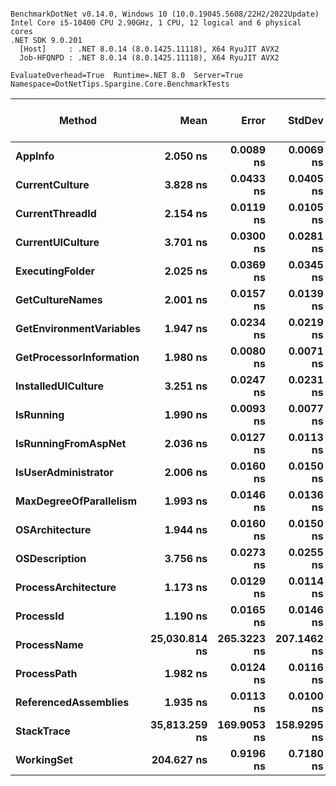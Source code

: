 ```

BenchmarkDotNet v0.14.0, Windows 10 (10.0.19045.5608/22H2/2022Update)
Intel Core i5-10400 CPU 2.90GHz, 1 CPU, 12 logical and 6 physical cores
.NET SDK 9.0.201
  [Host]     : .NET 8.0.14 (8.0.1425.11118), X64 RyuJIT AVX2
  Job-HFQNPD : .NET 8.0.14 (8.0.1425.11118), X64 RyuJIT AVX2

EvaluateOverhead=True  Runtime=.NET 8.0  Server=True  
Namespace=DotNetTips.Spargine.Core.BenchmarkTests  

```
| Method                  | Mean          | Error       | StdDev      | StdErr     | Min           | Q1            | Median        | Q3            | Max           | Op/s          | CI99.9% Margin | Iterations | Kurtosis | MValue | Skewness | Rank | LogicalGroup | Baseline | Exceptions | Gen0   | Code Size | Completed Work Items | Lock Contentions | Allocated |
|------------------------ |--------------:|------------:|------------:|-----------:|--------------:|--------------:|--------------:|--------------:|--------------:|--------------:|---------------:|-----------:|---------:|-------:|---------:|-----:|------------- |--------- |-----------:|-------:|----------:|---------------------:|-----------------:|----------:|
| **AppInfo**                 |      **2.050 ns** |   **0.0089 ns** |   **0.0069 ns** |  **0.0020 ns** |      **2.041 ns** |      **2.047 ns** |      **2.049 ns** |      **2.052 ns** |      **2.068 ns** | **487,841,034.3** |       **5.999 ns** |      **12.00** |    **4.389** |  **2.000** |   **1.2053** |    **2** | *****            | **No**       |          **-** |      **-** |   **2,454 B** |                    **-** |                **-** |         **-** |
| **CurrentCulture**          |      **3.828 ns** |   **0.0433 ns** |   **0.0405 ns** |  **0.0105 ns** |      **3.777 ns** |      **3.795 ns** |      **3.822 ns** |      **3.848 ns** |      **3.900 ns** | **261,243,797.4** |       **7.495 ns** |      **15.00** |    **1.832** |  **2.000** |   **0.4121** |    **5** | *****            | **No**       |          **-** |      **-** |     **180 B** |                    **-** |                **-** |         **-** |
| **CurrentThreadId**         |      **2.154 ns** |   **0.0119 ns** |   **0.0105 ns** |  **0.0028 ns** |      **2.142 ns** |      **2.145 ns** |      **2.152 ns** |      **2.160 ns** |      **2.178 ns** | **464,292,599.9** |       **6.999 ns** |      **14.00** |    **2.562** |  **2.000** |   **0.7637** |    **3** | *****            | **No**       |          **-** |      **-** |   **2,431 B** |                    **-** |                **-** |         **-** |
| **CurrentUICulture**        |      **3.701 ns** |   **0.0300 ns** |   **0.0281 ns** |  **0.0073 ns** |      **3.650 ns** |      **3.683 ns** |      **3.700 ns** |      **3.723 ns** |      **3.741 ns** | **270,195,948.3** |       **7.496 ns** |      **15.00** |    **1.732** |  **2.000** |  **-0.2891** |    **5** | *****            | **No**       |          **-** |      **-** |     **199 B** |                    **-** |                **-** |         **-** |
| **ExecutingFolder**         |      **2.025 ns** |   **0.0369 ns** |   **0.0345 ns** |  **0.0089 ns** |      **1.986 ns** |      **2.001 ns** |      **2.016 ns** |      **2.049 ns** |      **2.108 ns** | **493,871,968.8** |       **7.496 ns** |      **15.00** |    **2.745** |  **2.000** |   **0.8768** |    **2** | *****            | **No**       |          **-** |      **-** |     **179 B** |                    **-** |                **-** |         **-** |
| **GetCultureNames**         |      **2.001 ns** |   **0.0157 ns** |   **0.0139 ns** |  **0.0037 ns** |      **1.981 ns** |      **1.988 ns** |      **2.001 ns** |      **2.013 ns** |      **2.021 ns** | **499,731,183.2** |       **6.998 ns** |      **14.00** |    **1.446** |  **2.000** |  **-0.0622** |    **2** | *****            | **No**       |          **-** |      **-** |     **179 B** |                    **-** |                **-** |         **-** |
| **GetEnvironmentVariables** |      **1.947 ns** |   **0.0234 ns** |   **0.0219 ns** |  **0.0056 ns** |      **1.920 ns** |      **1.926 ns** |      **1.944 ns** |      **1.958 ns** |      **1.994 ns** | **513,691,618.8** |       **7.497 ns** |      **15.00** |    **2.273** |  **2.000** |   **0.5694** |    **2** | *****            | **No**       |          **-** |      **-** |     **179 B** |                    **-** |                **-** |         **-** |
| **GetProcessorInformation** |      **1.980 ns** |   **0.0080 ns** |   **0.0071 ns** |  **0.0019 ns** |      **1.967 ns** |      **1.974 ns** |      **1.981 ns** |      **1.983 ns** |      **1.991 ns** | **505,142,296.5** |       **6.999 ns** |      **14.00** |    **1.867** |  **2.000** |  **-0.1561** |    **2** | *****            | **No**       |          **-** |      **-** |     **179 B** |                    **-** |                **-** |         **-** |
| **InstalledUICulture**      |      **3.251 ns** |   **0.0247 ns** |   **0.0231 ns** |  **0.0060 ns** |      **3.213 ns** |      **3.234 ns** |      **3.252 ns** |      **3.265 ns** |      **3.296 ns** | **307,610,643.5** |       **7.497 ns** |      **15.00** |    **2.159** |  **2.000** |   **0.3189** |    **4** | *****            | **No**       |          **-** |      **-** |      **81 B** |                    **-** |                **-** |         **-** |
| **IsRunning**               |      **1.990 ns** |   **0.0093 ns** |   **0.0077 ns** |  **0.0021 ns** |      **1.977 ns** |      **1.987 ns** |      **1.990 ns** |      **1.992 ns** |      **2.005 ns** | **502,616,514.0** |       **6.499 ns** |      **13.00** |    **2.548** |  **2.000** |   **0.3078** |    **2** | *****            | **No**       |          **-** |      **-** |     **179 B** |                    **-** |                **-** |         **-** |
| **IsRunningFromAspNet**     |      **2.036 ns** |   **0.0127 ns** |   **0.0113 ns** |  **0.0030 ns** |      **2.018 ns** |      **2.029 ns** |      **2.037 ns** |      **2.045 ns** |      **2.057 ns** | **491,068,875.9** |       **6.998 ns** |      **14.00** |    **1.884** |  **2.000** |   **0.0255** |    **2** | *****            | **No**       |          **-** |      **-** |     **179 B** |                    **-** |                **-** |         **-** |
| **IsUserAdministrator**     |      **2.006 ns** |   **0.0160 ns** |   **0.0150 ns** |  **0.0039 ns** |      **1.984 ns** |      **1.997 ns** |      **2.004 ns** |      **2.018 ns** |      **2.037 ns** | **498,468,111.2** |       **7.498 ns** |      **15.00** |    **2.007** |  **2.000** |   **0.4397** |    **2** | *****            | **No**       |          **-** |      **-** |     **179 B** |                    **-** |                **-** |         **-** |
| **MaxDegreeOfParallelism**  |      **1.993 ns** |   **0.0146 ns** |   **0.0136 ns** |  **0.0035 ns** |      **1.974 ns** |      **1.982 ns** |      **1.990 ns** |      **2.000 ns** |      **2.025 ns** | **501,830,597.2** |       **7.498 ns** |      **15.00** |    **2.686** |  **2.000** |   **0.7176** |    **2** | *****            | **No**       |          **-** |      **-** |     **179 B** |                    **-** |                **-** |         **-** |
| **OSArchitecture**          |      **1.944 ns** |   **0.0160 ns** |   **0.0150 ns** |  **0.0039 ns** |      **1.924 ns** |      **1.932 ns** |      **1.945 ns** |      **1.954 ns** |      **1.973 ns** | **514,329,029.6** |       **7.498 ns** |      **15.00** |    **1.819** |  **2.000** |   **0.2698** |    **2** | *****            | **No**       |          **-** |      **-** |     **216 B** |                    **-** |                **-** |         **-** |
| **OSDescription**           |      **3.756 ns** |   **0.0273 ns** |   **0.0255 ns** |  **0.0066 ns** |      **3.713 ns** |      **3.737 ns** |      **3.753 ns** |      **3.773 ns** |      **3.808 ns** | **266,242,086.2** |       **7.497 ns** |      **15.00** |    **2.117** |  **2.000** |   **0.3431** |    **5** | *****            | **No**       |          **-** |      **-** |   **1,092 B** |                    **-** |                **-** |         **-** |
| **ProcessArchitecture**     |      **1.173 ns** |   **0.0129 ns** |   **0.0114 ns** |  **0.0031 ns** |      **1.152 ns** |      **1.170 ns** |      **1.173 ns** |      **1.180 ns** |      **1.192 ns** | **852,354,310.7** |       **6.998 ns** |      **14.00** |    **2.300** |  **2.000** |  **-0.2316** |    **1** | *****            | **No**       |          **-** |      **-** |      **36 B** |                    **-** |                **-** |         **-** |
| **ProcessId**               |      **1.190 ns** |   **0.0165 ns** |   **0.0146 ns** |  **0.0039 ns** |      **1.166 ns** |      **1.179 ns** |      **1.191 ns** |      **1.193 ns** |      **1.220 ns** | **840,542,391.4** |       **6.998 ns** |      **14.00** |    **2.323** |  **2.000** |   **0.4270** |    **1** | *****            | **No**       |          **-** |      **-** |      **60 B** |                    **-** |                **-** |         **-** |
| **ProcessName**             | **25,030.814 ns** | **265.3223 ns** | **207.1462 ns** | **59.7980 ns** | **24,660.651 ns** | **24,928.754 ns** | **25,095.784 ns** | **25,134.947 ns** | **25,401.575 ns** |      **39,950.8** |     **-23.899 ns** |      **12.00** |    **2.124** |  **2.000** |  **-0.2297** |    **7** | *****            | **No**       |          **-** |      **-** |     **814 B** |                    **-** |                **-** |     **456 B** |
| **ProcessPath**             |      **1.982 ns** |   **0.0124 ns** |   **0.0116 ns** |  **0.0030 ns** |      **1.970 ns** |      **1.974 ns** |      **1.977 ns** |      **1.990 ns** |      **2.007 ns** | **504,418,799.0** |       **7.499 ns** |      **15.00** |    **2.130** |  **2.000** |   **0.7615** |    **2** | *****            | **No**       |          **-** |      **-** |   **2,458 B** |                    **-** |                **-** |         **-** |
| **ReferencedAssemblies**    |      **1.935 ns** |   **0.0113 ns** |   **0.0100 ns** |  **0.0027 ns** |      **1.922 ns** |      **1.925 ns** |      **1.934 ns** |      **1.942 ns** |      **1.953 ns** | **516,923,477.5** |       **6.999 ns** |      **14.00** |    **1.690** |  **2.000** |   **0.3297** |    **2** | *****            | **No**       |          **-** |      **-** |     **179 B** |                    **-** |                **-** |         **-** |
| **StackTrace**              | **35,813.259 ns** | **169.9053 ns** | **158.9295 ns** | **41.0354 ns** | **35,597.604 ns** | **35,690.335 ns** | **35,758.371 ns** | **35,952.277 ns** | **36,060.190 ns** |      **27,922.6** |     **-13.018 ns** |      **15.00** |    **1.433** |  **2.000** |   **0.2955** |    **8** | *****            | **No**       |          **-** | **0.1831** |     **163 B** |                    **-** |                **-** |   **19842 B** |
| **WorkingSet**              |    **204.627 ns** |   **0.9196 ns** |   **0.7180 ns** |  **0.2073 ns** |    **203.486 ns** |    **203.930 ns** |    **204.693 ns** |    **205.199 ns** |    **205.683 ns** |   **4,886,944.3** |       **5.896 ns** |      **12.00** |    **1.505** |  **2.000** |  **-0.1053** |    **6** | *****            | **No**       |          **-** |      **-** |     **341 B** |                    **-** |                **-** |         **-** |
